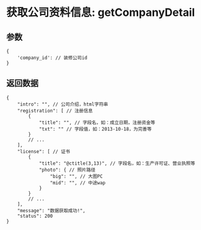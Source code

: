 # 获取公司资料信息: getCompanyDetail

## 参数

    {
        'company_id': // 装修公司id
    }

## 返回数据

    {
        "intro": "", // 公司介绍，html字符串
        "registration": [ // 注册信息
            {
                "title": "", // 字段名，如：成立日期，注册资金等
                "txt": "" // 字段值，如：2013-10-18，为完善等
            }
            // ...
        ],
        "license": [ // 证书
            {
                "title": "@ctitle(3,13)", // 字段名，如：生产许可证、营业执照等
                "photo": { // 照片路径
                    "big": "", // 大图PC
                    "mid": "", // 中途wap
                }
            }
            // ...
        ],
        "message": "数据获取成功!",
        "status": 200
    }
